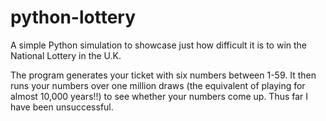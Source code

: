 # python-lottery

A simple Python simulation to showcase just how difficult it is to win the National Lottery in the U.K.

The program generates your ticket with six numbers between 1-59. It then runs your numbers over one million draws (the equivalent of playing for almost 10,000 years!!) to see whether your numbers come up. Thus far I have been unsuccessful.
